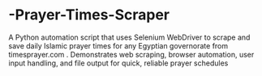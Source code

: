 # -Prayer-Times-Scraper
A Python automation script that uses Selenium WebDriver to scrape and save daily Islamic prayer times for any Egyptian governorate from timesprayer.com . Demonstrates web scraping, browser automation, user input handling, and file output for quick, reliable prayer schedules
